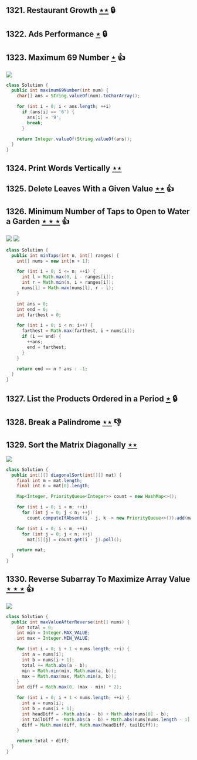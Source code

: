 ## 1321. Restaurant Growth [$\star\star$](https://leetcode.com/problems/restaurant-growth) 🔒

## 1322. Ads Performance [$\star$](https://leetcode.com/problems/ads-performance) 🔒

## 1323. Maximum 69 Number [$\star$](https://leetcode.com/problems/maximum-69-number) :thumbsup:

![](https://img.shields.io/badge/-Math-434343.svg?style=flat-square)

```java
class Solution {
  public int maximum69Number(int num) {
    char[] ans = String.valueOf(num).toCharArray();

    for (int i = 0; i < ans.length; ++i)
      if (ans[i] == '6') {
        ans[i] = '9';
        break;
      }

    return Integer.valueOf(String.valueOf(ans));
  }
}
```

## 1324. Print Words Vertically [$\star\star$](https://leetcode.com/problems/print-words-vertically)

## 1325. Delete Leaves With a Given Value [$\star\star$](https://leetcode.com/problems/delete-leaves-with-a-given-value) :thumbsup:

## 1326. Minimum Number of Taps to Open to Water a Garden [$\star\star\star$](https://leetcode.com/problems/minimum-number-of-taps-to-open-to-water-a-garden) :thumbsup:

![](https://img.shields.io/badge/-Dynamic%20Programming-113285.svg?style=flat-square) ![](https://img.shields.io/badge/-Greedy-0B346E.svg?style=flat-square)

```java
class Solution {
  public int minTaps(int n, int[] ranges) {
    int[] nums = new int[n + 1];

    for (int i = 0; i <= n; ++i) {
      int l = Math.max(0, i - ranges[i]);
      int r = Math.min(n, i + ranges[i]);
      nums[l] = Math.max(nums[l], r - l);
    }

    int ans = 0;
    int end = 0;
    int farthest = 0;

    for (int i = 0; i < n; i++) {
      farthest = Math.max(farthest, i + nums[i]);
      if (i == end) {
        ++ans;
        end = farthest;
      }
    }

    return end == n ? ans : -1;
  }
}
```

## 1327. List the Products Ordered in a Period [$\star$](https://leetcode.com/problems/list-the-products-ordered-in-a-period) 🔒

## 1328. Break a Palindrome [$\star\star$](https://leetcode.com/problems/break-a-palindrome) :thumbsdown:

## 1329. Sort the Matrix Diagonally [$\star\star$](https://leetcode.com/problems/sort-the-matrix-diagonally)

![](https://img.shields.io/badge/-Sort-0F2540.svg?style=flat-square)

```java
class Solution {
  public int[][] diagonalSort(int[][] mat) {
    final int m = mat.length;
    final int n = mat[0].length;

    Map<Integer, PriorityQueue<Integer>> count = new HashMap<>();

    for (int i = 0; i < m; ++i)
      for (int j = 0; j < n; ++j)
        count.computeIfAbsent(i - j, k -> new PriorityQueue<>()).add(mat[i][j]);

    for (int i = 0; i < m; ++i)
      for (int j = 0; j < n; ++j)
        mat[i][j] = count.get(i - j).poll();

    return mat;
  }
}
```

## 1330. Reverse Subarray To Maximize Array Value [$\star\star\star$](https://leetcode.com/problems/reverse-subarray-to-maximize-array-value) :thumbsup:

![](https://img.shields.io/badge/-Math-434343.svg?style=flat-square)

```java
class Solution {
  public int maxValueAfterReverse(int[] nums) {
    int total = 0;
    int min = Integer.MAX_VALUE;
    int max = Integer.MIN_VALUE;

    for (int i = 0; i + 1 < nums.length; ++i) {
      int a = nums[i];
      int b = nums[i + 1];
      total += Math.abs(a - b);
      min = Math.min(min, Math.max(a, b));
      max = Math.max(max, Math.min(a, b));
    }
    int diff = Math.max(0, (max - min) * 2);

    for (int i = 0; i + 1 < nums.length; ++i) {
      int a = nums[i];
      int b = nums[i + 1];
      int headDiff = -Math.abs(a - b) + Math.abs(nums[0] - b);
      int tailDiff = -Math.abs(a - b) + Math.abs(nums[nums.length - 1] - a);
      diff = Math.max(diff, Math.max(headDiff, tailDiff));
    }

    return total + diff;
  }
}
```
